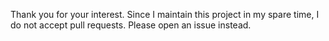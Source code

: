 Thank you for your interest. Since I maintain this project in my spare time, I do not accept pull requests. Please open an issue instead.
